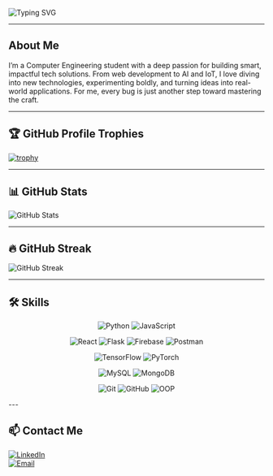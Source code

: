 ![Typing SVG](https://readme-typing-svg.demolab.com?font=Fira+Code&size=28&duration=2500&pause=500&color=7F7FFF&width=435&lines=Hello+world!+Cabir+here)

---

## About Me

I’m a Computer Engineering student with a deep passion for building smart, impactful tech solutions. From web development to AI and IoT, I love diving into new technologies, experimenting boldly, and turning ideas into real-world applications. For me, every bug is just another step toward mastering the craft.

---

## 🏆 GitHub Profile Trophies

[![trophy](https://github-profile-trophy.vercel.app/?username=CabirH40&theme=gruvbox&column=7)](https://github.com/ryo-ma/github-profile-trophy)



---

## 📊 GitHub Stats

![GitHub Stats](https://github-readme-stats.vercel.app/api?username=CabirH40&show_icons=true&theme=react)

---

## 🔥 GitHub Streak

![GitHub Streak](https://github-readme-streak-stats.herokuapp.com/?user=CabirH40&theme=react)

---

## 🛠️ Skills
<p align="center"> <img src="https://img.shields.io/badge/Python-blue?style=for-the-badge&logo=python&logoColor=white" alt="Python"/> <img src="https://img.shields.io/badge/JavaScript-yellow?style=for-the-badge&logo=javascript&logoColor=black" alt="JavaScript"/> </p> <p align="center"> <img src="https://img.shields.io/badge/React-61DAFB?style=for-the-badge&logo=react&logoColor=black" alt="React"/> <img src="https://img.shields.io/badge/Flask-000000?style=for-the-badge&logo=flask&logoColor=white" alt="Flask"/> <img src="https://img.shields.io/badge/Firebase-FFCA28?style=for-the-badge&logo=firebase&logoColor=black" alt="Firebase"/> <img src="https://img.shields.io/badge/Postman-FF6C37?style=for-the-badge&logo=postman&logoColor=white" alt="Postman"/> </p> <p align="center"> <img src="https://img.shields.io/badge/TensorFlow-FF6F00?style=for-the-badge&logo=tensorflow&logoColor=white" alt="TensorFlow"/> <img src="https://img.shields.io/badge/PyTorch-EE4C2C?style=for-the-badge&logo=pytorch&logoColor=white" alt="PyTorch"/> </p> <p align="center"> <img src="https://img.shields.io/badge/MySQL-00758F?style=for-the-badge&logo=mysql&logoColor=white" alt="MySQL"/> <img src="https://img.shields.io/badge/MongoDB-4EA94B?style=for-the-badge&logo=mongodb&logoColor=white" alt="MongoDB"/> </p> <p align="center"> <img src="https://img.shields.io/badge/Git-F05032?style=flat&logo=git&logoColor=white" alt="Git"/> <img src="https://img.shields.io/badge/GitHub-181717?style=flat&logo=github&logoColor=white" alt="GitHub"/> <img src="https://img.shields.io/badge/OOP-%23007ACC?style=flat&logo=code&logoColor=white" alt="OOP"/> </p>
---

## 📫 Contact Me

[![LinkedIn](https://img.shields.io/badge/LinkedIn-%230077B5.svg?style=for-the-badge&logo=linkedin&logoColor=white)](https://www.linkedin.com/in/cabirh40/)  
[![Email](https://img.shields.io/badge/Email-D14836?style=for-the-badge&logo=gmail&logoColor=white)](mailto:gaber1132@hotmail.com)
